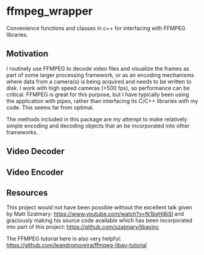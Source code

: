 # ffmpeg_wrapper
Convenience functions and classes in c++ for interfacing with FFMPEG libraries. 

## Motivation

I routinely use FFMPEG to decode video files and visualize the frames as part of some larger processing framework, or as an encoding mechanisms where data from a camera(s) is being acquired and needs to be written to disk. I work with high speed cameras (>500 fps), so performance can be critical. FFMPEG is great for this purpose, but I have typically been using the application with pipes, rather than interfacing its C/C++ libraries with my code. This seems far from optimal.

The methods included in this package are my attempt to make relatively simple encoding and decoding objects that an be incorporated into other frameworks.

## Video Decoder

## Video Encoder

## Resources

This project would not have been possible without the excellent talk given by Matt Szatmary:
https://www.youtube.com/watch?v=fk1bxHi6iSI
and graciously making his source code available which has been incorporated into part of this project:
https://github.com/szatmary/libavinc

The FFMPEG tutorial here is also very helpful:
https://github.com/leandromoreira/ffmpeg-libav-tutorial
